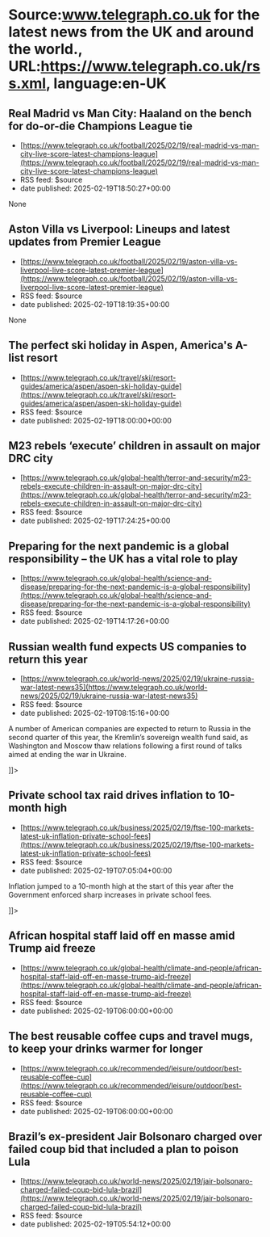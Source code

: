 # Source:www.telegraph.co.uk for the latest news from the UK and around the world., URL:https://www.telegraph.co.uk/rss.xml, language:en-UK

## Real Madrid vs Man City: Haaland on the bench for do-or-die Champions League tie
 - [https://www.telegraph.co.uk/football/2025/02/19/real-madrid-vs-man-city-live-score-latest-champions-league](https://www.telegraph.co.uk/football/2025/02/19/real-madrid-vs-man-city-live-score-latest-champions-league)
 - RSS feed: $source
 - date published: 2025-02-19T18:50:27+00:00

None

## Aston Villa vs Liverpool: Lineups and latest updates from Premier League
 - [https://www.telegraph.co.uk/football/2025/02/19/aston-villa-vs-liverpool-live-score-latest-premier-league](https://www.telegraph.co.uk/football/2025/02/19/aston-villa-vs-liverpool-live-score-latest-premier-league)
 - RSS feed: $source
 - date published: 2025-02-19T18:19:35+00:00

None

## The perfect ski holiday in Aspen, America's A-list resort
 - [https://www.telegraph.co.uk/travel/ski/resort-guides/america/aspen/aspen-ski-holiday-guide](https://www.telegraph.co.uk/travel/ski/resort-guides/america/aspen/aspen-ski-holiday-guide)
 - RSS feed: $source
 - date published: 2025-02-19T18:00:00+00:00

<![CDATA[The best places to stay, eat, drink and ski in this famously glamorous, but equally gnarly resort]]>

## M23 rebels ‘execute’ children in assault on major DRC city
 - [https://www.telegraph.co.uk/global-health/terror-and-security/m23-rebels-execute-children-in-assault-on-major-drc-city](https://www.telegraph.co.uk/global-health/terror-and-security/m23-rebels-execute-children-in-assault-on-major-drc-city)
 - RSS feed: $source
 - date published: 2025-02-19T17:24:25+00:00

<![CDATA[Rwanda-backed insurgent group seizes Bukavu, plunging country deeper into crisis]]>

## Preparing for the next pandemic is a global responsibility – the UK has a vital role to play
 - [https://www.telegraph.co.uk/global-health/science-and-disease/preparing-for-the-next-pandemic-is-a-global-responsibility](https://www.telegraph.co.uk/global-health/science-and-disease/preparing-for-the-next-pandemic-is-a-global-responsibility)
 - RSS feed: $source
 - date published: 2025-02-19T14:17:26+00:00

<![CDATA[The choice is clear: invest now and be ready, or risk being caught unprepared when the next pandemic strikes]]>

## Russian wealth fund expects US companies to return this year
 - [https://www.telegraph.co.uk/world-news/2025/02/19/ukraine-russia-war-latest-news35](https://www.telegraph.co.uk/world-news/2025/02/19/ukraine-russia-war-latest-news35)
 - RSS feed: $source
 - date published: 2025-02-19T08:15:16+00:00

<![CDATA[<p>A number of American companies are expected to return to Russia in the second quarter of this year, the Kremlin’s sovereign wealth fund said, as Washington and Moscow thaw relations following a first round of talks aimed at ending the war in Ukraine.&nbsp;</p>]]>

## Private school tax raid drives inflation to 10-month high
 - [https://www.telegraph.co.uk/business/2025/02/19/ftse-100-markets-latest-uk-inflation-private-school-fees](https://www.telegraph.co.uk/business/2025/02/19/ftse-100-markets-latest-uk-inflation-private-school-fees)
 - RSS feed: $source
 - date published: 2025-02-19T07:05:04+00:00

<![CDATA[<p>Inflation jumped to a 10-month high at the start of this year after the Government enforced sharp increases in private school fees.</p>]]>

## African hospital staff laid off en masse amid Trump aid freeze
 - [https://www.telegraph.co.uk/global-health/climate-and-people/african-hospital-staff-laid-off-en-masse-trump-aid-freeze](https://www.telegraph.co.uk/global-health/climate-and-people/african-hospital-staff-laid-off-en-masse-trump-aid-freeze)
 - RSS feed: $source
 - date published: 2025-02-19T06:00:00+00:00

<![CDATA[Thousands of doctors, nurses, lab technicians, and other health personnel at US-funded programmes have reported job losses]]>

## The best reusable coffee cups and travel mugs, to keep your drinks warmer for longer
 - [https://www.telegraph.co.uk/recommended/leisure/outdoor/best-reusable-coffee-cup](https://www.telegraph.co.uk/recommended/leisure/outdoor/best-reusable-coffee-cup)
 - RSS feed: $source
 - date published: 2025-02-19T06:00:00+00:00

<![CDATA[Check out our pick of the best travel mugs to avoid adding to landfill and enjoy your flat white on the go, guilt-free]]>

## Brazil’s ex-president Jair Bolsonaro charged over failed coup bid that included a plan to poison Lula
 - [https://www.telegraph.co.uk/world-news/2025/02/19/jair-bolsonaro-charged-failed-coup-bid-lula-brazil](https://www.telegraph.co.uk/world-news/2025/02/19/jair-bolsonaro-charged-failed-coup-bid-lula-brazil)
 - RSS feed: $source
 - date published: 2025-02-19T05:54:12+00:00

<![CDATA[The Supreme Court is set to analyse the charges and if they are accepted, Mr Bolsonaro will stand trial]]>

